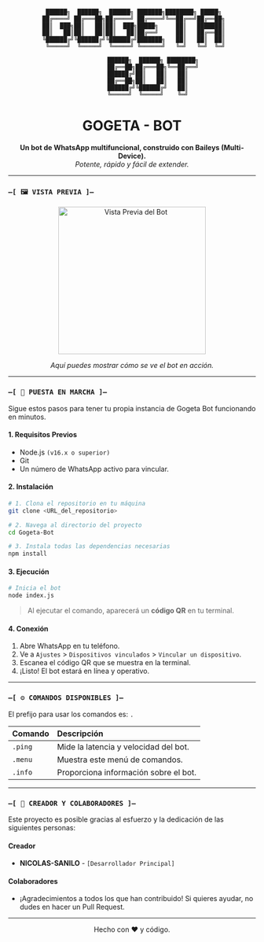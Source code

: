 <div align="center">

```
  ██████╗  ██████╗  ██████╗ ███████╗████████╗ █████╗ 
 ██╔════╝ ██╔═══██╗██╔════╝ ██╔════╝╚══██╔══╝██╔══██╗
 ██║  ███╗██║   ██║██║  ███╗█████╗     ██║   ███████║
 ██║   ██║██║   ██║██║   ██║██╔══╝     ██║   ██╔══██║
 ╚██████╔╝╚██████╔╝╚██████╔╝███████╗   ██║   ██║  ██║
  ╚═════╝  ╚═════╝  ╚═════╝ ╚══════╝   ╚═╝   ╚═╝  ╚═╝
                                                   
            ██████╗  ██████╗ ████████╗
            ██╔══██╗██╔═══██╗╚══██╔══╝
            ██████╔╝██║   ██║   ██║   
            ██╔══██╗██║   ██║   ██║   
            ██████╔╝╚██████╔╝   ██║   
            ╚═════╝  ╚═════╝    ╚═╝   
```
<h1 align="center">GOGETA - BOT</h1>

<p align="center">
  <b>Un bot de WhatsApp multifuncional, construido con Baileys (Multi-Device).</b>
  <br>
  <i>Potente, rápido y fácil de extender.</i>
</p>

</div>

---

### `—[ 🖼️ VISTA PREVIA ]—`

<div align="center">
  <!-- Reemplaza la URL de abajo con el enlace a tu imagen -->
  <img src=https://i.postimg.cc/xCz6TTbZ/Polish-20250807-144544105.jpg"" alt="Vista Previa del Bot" width="300"/>
  <p><i>Aquí puedes mostrar cómo se ve el bot en acción.</i></p>
</div>


---

### `—[ 🚀 PUESTA EN MARCHA ]—`

Sigue estos pasos para tener tu propia instancia de Gogeta Bot funcionando en minutos.

#### **1. Requisitos Previos**
- Node.js `(v16.x o superior)`
- Git
- Un número de WhatsApp activo para vincular.

#### **2. Instalación**

```bash
# 1. Clona el repositorio en tu máquina
git clone <URL_del_repositorio>

# 2. Navega al directorio del proyecto
cd Gogeta-Bot

# 3. Instala todas las dependencias necesarias
npm install
```

#### **3. Ejecución**

```bash
# Inicia el bot
node index.js
```
> Al ejecutar el comando, aparecerá un **código QR** en tu terminal.

#### **4. Conexión**
1.  Abre WhatsApp en tu teléfono.
2.  Ve a `Ajustes` > `Dispositivos vinculados` > `Vincular un dispositivo`.
3.  Escanea el código QR que se muestra en la terminal.
4.  ¡Listo! El bot estará en línea y operativo.

---

### `—[ ⚙️ COMANDOS DISPONIBLES ]—`

El prefijo para usar los comandos es: `.`

| Comando | Descripción                               |
| :------ | :---------------------------------------- |
| `.ping`   | Mide la latencia y velocidad del bot.     |
| `.menu`   | Muestra este menú de comandos.            |
| `.info`   | Proporciona información sobre el bot.     |

---

### `—[ 👥 CREADOR Y COLABORADORES ]—`

Este proyecto es posible gracias al esfuerzo y la dedicación de las siguientes personas:

#### **Creador**
- **NICOLAS-SANILO** - `[Desarrollador Principal]`

#### **Colaboradores**
- ¡Agradecimientos a todos los que han contribuido! Si quieres ayudar, no dudes en hacer un Pull Request.

---

<div align="center">
  <p>Hecho con ❤️ y código.</p>
</div>
